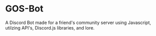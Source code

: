 # GOS-Bot
A Discord Bot made for a friend's community server using Javascript, utilzing API's, Discord.js libraries, and lore.
